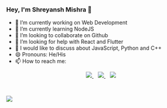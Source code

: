 ### Hey, I'm Shreyansh Mishra 👋


- 🔭 I’m currently working on Web Development
- 🌱 I’m currently learning NodeJS 
- 👯 I’m looking to collaborate on Github
- 🤔 I’m looking for help with React and Flutter
- 💬 I would like to discuss about JavaScript, Python and C++
- 😄 Pronouns: He/His
- 📫 How to reach me: 
<p align="center">
  <a href="https://www.linkedin.com/in/shreyansh-mishra-455b65118/">
    <img src="https://img.shields.io/badge/linkedin-%230077B5.svg?&style=for-the-badge&logo=linkedin&logoColor=white" />
  </a>&nbsp;&nbsp;
  <a href="https://twitter.com/Shreyansh_0007">
    <img src="https://img.shields.io/badge/twitter-%231DA1F2.svg?&style=for-the-badge&logo=twitter&logoColor=white" />
  </a>&nbsp;&nbsp;
  <a href="https://www.instagram.com/ishreyanshmishra/">
    <img src="https://img.shields.io/badge/instagram-%23E4405F.svg?&style=for-the-badge&logo=instagram&logoColor=white" />
    
  </a>&nbsp;&nbsp;
</p>
<img src="https://github-readme-stats.vercel.app/api/top-langs/?username=Shreyansh-Mishra&hide_border=true&hide=HTML,CSS">
